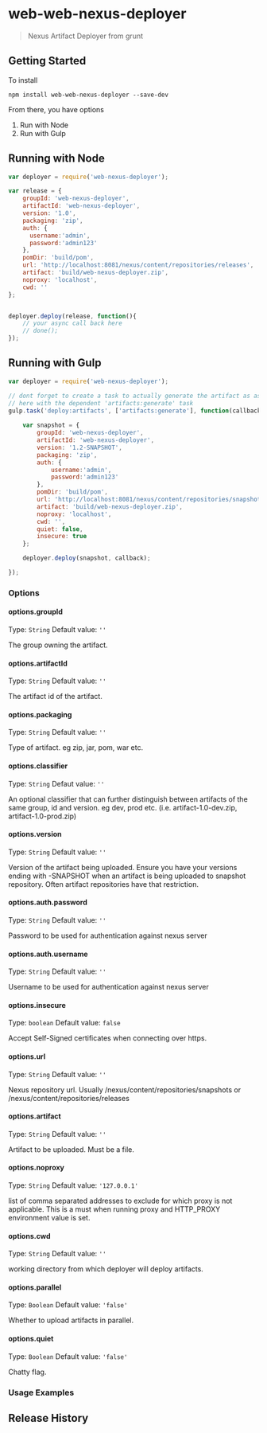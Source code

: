 # web-web-nexus-deployer

> Nexus Artifact Deployer from grunt

## Getting Started

To install
```shell
npm install web-web-nexus-deployer --save-dev
```

From there, you have options

1. Run with Node
2. Run with Gulp

## Running with Node

```js
var deployer = require('web-nexus-deployer');

var release = {
    groupId: 'web-nexus-deployer',
    artifactId: 'web-nexus-deployer',
    version: '1.0',
    packaging: 'zip',
    auth: {
      username:'admin',
      password:'admin123'
    },
    pomDir: 'build/pom',
    url: 'http://localhost:8081/nexus/content/repositories/releases',
    artifact: 'build/web-nexus-deployer.zip',
    noproxy: 'localhost',
    cwd: ''
};


deployer.deploy(release, function(){
    // your async call back here
    // done();
});

```


## Running with Gulp

```js
var deployer = require('web-nexus-deployer');

// dont forget to create a task to actually generate the artifact as assumed
// here with the dependent 'artifacts:generate' task
gulp.task('deploy:artifacts', ['artifacts:generate'], function(callback) {
  
    var snapshot = {
        groupId: 'web-nexus-deployer',
        artifactId: 'web-nexus-deployer',
        version: '1.2-SNAPSHOT',
        packaging: 'zip',
        auth: {
            username:'admin',
            password:'admin123'
        },
        pomDir: 'build/pom',
        url: 'http://localhost:8081/nexus/content/repositories/snapshots',
        artifact: 'build/web-nexus-deployer.zip',
        noproxy: 'localhost',
        cwd: '',
        quiet: false,
        insecure: true
    };

    deployer.deploy(snapshot, callback);

});

```

### Options

#### options.groupId
Type: `String`
Default value: `''`

The group owning the artifact.

#### options.artifactId
Type: `String`
Default value: `''`

The artifact id of the artifact.

#### options.packaging
Type: `String`
Default value: `''`

Type of artifact. eg zip, jar, pom, war etc.

#### options.classifier
Type: `String`
Defaut value: `''`

An optional classifier that can further distinguish between artifacts of the same group, id and version. eg dev, prod etc. (i.e. artifact-1.0-dev.zip, artifact-1.0-prod.zip)

#### options.version
Type: `String`
Default value: `''`

Version of the artifact being uploaded. Ensure you have your versions ending with -SNAPSHOT when an artifact is being uploaded to snapshot repository. Often artifact repositories
have that restriction.

#### options.auth.password
Type: `String`
Default value: `''`

Password to be used for authentication against nexus server


#### options.auth.username
Type: `String`
Default value: `''`

Username to be used for authentication against nexus server

#### options.insecure
Type: `boolean`
Default value: `false`

Accept Self-Signed certificates when connecting over https.

#### options.url
Type: `String`
Default value: `''`

Nexus repository url. Usually /nexus/content/repositories/snapshots or /nexus/content/repositories/releases


#### options.artifact
Type: `String`
Default value: `''`

Artifact to be uploaded. Must be a file.

#### options.noproxy
Type: `String`
Default value: `'127.0.0.1'`

list of comma separated addresses to exclude for which proxy is not applicable. This is a must when running proxy and HTTP_PROXY environment value is set.

#### options.cwd
Type: `String`
Default value: `''`

working directory from which deployer will deploy artifacts.


#### options.parallel
Type: `Boolean`
Default value: `'false'`

Whether to upload artifacts in parallel.


#### options.quiet
Type: `Boolean`
Default value: `'false'`

Chatty flag.

### Usage Examples

## Release History
